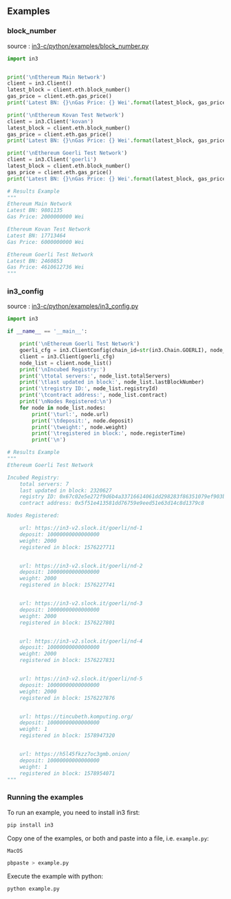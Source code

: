## Examples

### block_number

source : [in3-c/python/examples/block_number.py](https://github.com/slockit/in3-c/blob/master/python/examples/block_number.py)



```python
import in3


print('\nEthereum Main Network')
client = in3.Client()
latest_block = client.eth.block_number()
gas_price = client.eth.gas_price()
print('Latest BN: {}\nGas Price: {} Wei'.format(latest_block, gas_price))

print('\nEthereum Kovan Test Network')
client = in3.Client('kovan')
latest_block = client.eth.block_number()
gas_price = client.eth.gas_price()
print('Latest BN: {}\nGas Price: {} Wei'.format(latest_block, gas_price))

print('\nEthereum Goerli Test Network')
client = in3.Client('goerli')
latest_block = client.eth.block_number()
gas_price = client.eth.gas_price()
print('Latest BN: {}\nGas Price: {} Wei'.format(latest_block, gas_price))

# Results Example
"""
Ethereum Main Network
Latest BN: 9801135
Gas Price: 2000000000 Wei

Ethereum Kovan Test Network
Latest BN: 17713464
Gas Price: 6000000000 Wei

Ethereum Goerli Test Network
Latest BN: 2460853
Gas Price: 4610612736 Wei
"""
```

### in3_config

source : [in3-c/python/examples/in3_config.py](https://github.com/slockit/in3-c/blob/master/python/examples/in3_config.py)



```python
import in3

if __name__ == '__main__':

    print('\nEthereum Goerli Test Network')
    goerli_cfg = in3.ClientConfig(chain_id=str(in3.Chain.GOERLI), node_signatures=3, request_timeout=10000)
    client = in3.Client(goerli_cfg)
    node_list = client.node_list()
    print('\nIncubed Registry:')
    print('\ttotal servers:', node_list.totalServers)
    print('\tlast updated in block:', node_list.lastBlockNumber)
    print('\tregistry ID:', node_list.registryId)
    print('\tcontract address:', node_list.contract)
    print('\nNodes Registered:\n')
    for node in node_list.nodes:
        print('\turl:', node.url)
        print('\tdeposit:', node.deposit)
        print('\tweight:', node.weight)
        print('\tregistered in block:', node.registerTime)
        print('\n')

# Results Example
"""
Ethereum Goerli Test Network

Incubed Registry:
	total servers: 7
	last updated in block: 2320627
	registry ID: 0x67c02e5e272f9d6b4a33716614061dd298283f86351079ef903bf0d4410a44ea
	contract address: 0x5f51e413581dd76759e9eed51e63d14c8d1379c8

Nodes Registered:

	url: https://in3-v2.slock.it/goerli/nd-1
	deposit: 10000000000000000
	weight: 2000
	registered in block: 1576227711


	url: https://in3-v2.slock.it/goerli/nd-2
	deposit: 10000000000000000
	weight: 2000
	registered in block: 1576227741


	url: https://in3-v2.slock.it/goerli/nd-3
	deposit: 10000000000000000
	weight: 2000
	registered in block: 1576227801


	url: https://in3-v2.slock.it/goerli/nd-4
	deposit: 10000000000000000
	weight: 2000
	registered in block: 1576227831


	url: https://in3-v2.slock.it/goerli/nd-5
	deposit: 10000000000000000
	weight: 2000
	registered in block: 1576227876


	url: https://tincubeth.komputing.org/
	deposit: 10000000000000000
	weight: 1
	registered in block: 1578947320


	url: https://h5l45fkzz7oc3gmb.onion/
	deposit: 10000000000000000
	weight: 1
	registered in block: 1578954071
"""
```



### Running the examples

To run an example, you need to install in3 first:
```sh
pip install in3
```

Copy one of the examples, or both and paste into a file, i.e. `example.py`:

`MacOS`
```sh
pbpaste > example.py
```

Execute the example with python:
```
python example.py
```
